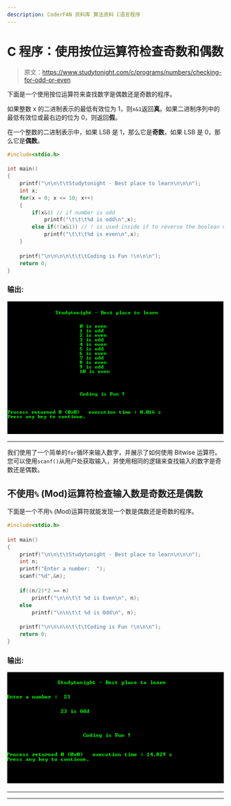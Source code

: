 ```yaml
---
description: CoderFAN 资料库 算法资料 C语言程序
---
```


# C 程序：使用按位运算符检查奇数和偶数

> 原文：<https://www.studytonight.com/c/programs/numbers/checking-for-odd-or-even>

下面是一个使用按位运算符来查找数字是偶数还是奇数的程序。

如果整数 x 的二进制表示的最低有效位为 1，则`x&1`返回**真**。如果二进制序列中的最低有效位或最右边的位为 0，则返回**假**。

在一个整数的二进制表示中，如果 LSB 是 1，那么它是**奇数**，如果 LSB 是 0，那么它是**偶数**。

```cpp
#include<stdio.h>

int main()
{
    printf("\n\n\t\tStudytonight - Best place to learn\n\n\n");
    int x;
    for(x = 0; x <= 10; x++)
    {
        if(x&1) // if number is odd
            printf("\t\t\t%d is odd\n",x);
        else if(!(x&1)) // ! is used inside if to reverse the boolean value
            printf("\t\t\t%d is even\n",x);
    }

    printf("\n\n\n\n\t\t\tCoding is Fun !\n\n\n");
    return 0;
}
```

### 输出:

![Finding Odd and Even Numbers using Bitwise Operator](img/dde619e20979f337b50a8595d448a30d.png)

* * *

我们使用了一个简单的`for`循环来输入数字，并展示了如何使用 Bitwise 运算符。您可以使用`scanf()`从用户处获取输入，并使用相同的逻辑来查找输入的数字是奇数还是偶数。

## 不使用`%` (Mod)运算符检查输入数是奇数还是偶数

下面是一个不用`%` (Mod)运算符就能发现一个数是偶数还是奇数的程序。

```cpp
#include<stdio.h>

int main()
{
    printf("\n\n\t\tStudytonight - Best place to learn\n\n\n");
    int n;
    printf("Enter a number:  ");
    scanf("%d",&n);

    if((n/2)*2 == n)
        printf("\n\n\t\t %d is Even\n", n);
    else
        printf("\n\n\t\t %d is Odd\n", n);

    printf("\n\n\n\n\t\t\tCoding is Fun !\n\n\n");
    return 0;
}
```

### 输出:

![Finding Odd and Even Numbers without using %(mod) Operator](img/8496f5fb7af84413be29165e0845bdf8.png)

* * *

* * *